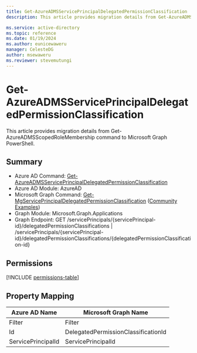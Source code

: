 ```yaml
---
title: Get-AzureADMSServicePrincipalDelegatedPermissionClassification
description: This article provides migration details from Get-AzureADMSServicePrincipalDelegatedPermissionClassification command to Microsoft Graph PowerShell.

ms.service: active-directory
ms.topic: reference
ms.date: 01/19/2024
ms.author: eunicewaweru
manager: CelesteDG
author: msewaweru
ms.reviewer: stevemutungi
---
```


# Get-AzureADMSServicePrincipalDelegatedPermissionClassification

This article provides migration details from Get-AzureADMSScopedRoleMembership command to Microsoft Graph PowerShell.

## Summary

+ Azure AD Command: [Get-AzureADMSServicePrincipalDelegatedPermissionClassification](/powershell/module/azuread/get-azureadmsserviceprincipaldelegatedpermissionclassification)
+ Azure AD Module: AzureAD
+ Microsoft Graph Command: [Get-MgServicePrincipalDelegatedPermissionClassification](/powershell/module/microsoft.graph.applications/get-mgserviceprincipaldelegatedpermissionclassification) ([Community Examples](https://github.com/orgs/msgraph/discussions?discussions_q=Get-MgServicePrincipalDelegatedPermissionClassification))
+ Graph Module: Microsoft.Graph.Applications
+ Graph Endpoint:  GET /servicePrincipals/{servicePrincipal-id}/delegatedPermissionClassifications | /servicePrincipals/{servicePrincipal-id}/delegatedPermissionClassifications/{delegatedPermissionClassification-id}

## Permissions

[!INCLUDE [permissions-table](~/graphref/api-reference/v1.0/includes/permissions/serviceprincipal-list-delegatedpermissionclassifications-permissions.md)]

## Property Mapping

|Azure AD Name|Microsoft Graph Name|
|---|---|
|Filter|Filter|
|Id|DelegatedPermissionClassificationId|
|ServicePrincipalId|ServicePrincipalId|